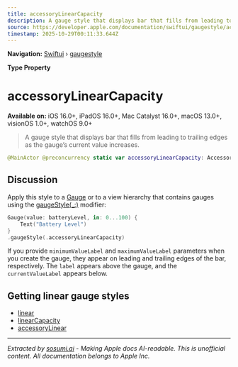 ```yaml
---
title: accessoryLinearCapacity
description: A gauge style that displays bar that fills from leading to trailing edges as the gauge’s current value increases.
source: https://developer.apple.com/documentation/swiftui/gaugestyle/accessorylinearcapacity
timestamp: 2025-10-29T00:11:33.644Z
---
```


**Navigation:** [Swiftui](/documentation/swiftui) › [gaugestyle](/documentation/swiftui/gaugestyle)

**Type Property**

# accessoryLinearCapacity

**Available on:** iOS 16.0+, iPadOS 16.0+, Mac Catalyst 16.0+, macOS 13.0+, visionOS 1.0+, watchOS 9.0+

> A gauge style that displays bar that fills from leading to trailing edges as the gauge’s current value increases.

```swift
@MainActor @preconcurrency static var accessoryLinearCapacity: AccessoryLinearCapacityGaugeStyle { get }
```

## Discussion

Apply this style to a [Gauge](/documentation/swiftui/gauge) or to a view hierarchy that contains gauges using the [gaugeStyle(_:)](/documentation/swiftui/view/gaugestyle(_:)) modifier:

```swift
Gauge(value: batteryLevel, in: 0...100) {
    Text("Battery Level")
}
.gaugeStyle(.accessoryLinearCapacity)
```

If you provide `minimumValueLabel` and `maximumValueLabel` parameters when you create the gauge, they appear on leading and trailing edges of the bar, respectively. The `label` appears above the gauge, and the `currentValueLabel` appears below.

## Getting linear gauge styles

- [linear](/documentation/swiftui/gaugestyle/linear)
- [linearCapacity](/documentation/swiftui/gaugestyle/linearcapacity)
- [accessoryLinear](/documentation/swiftui/gaugestyle/accessorylinear)

---

*Extracted by [sosumi.ai](https://sosumi.ai) - Making Apple docs AI-readable.*
*This is unofficial content. All documentation belongs to Apple Inc.*
